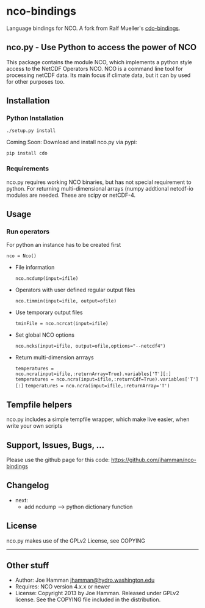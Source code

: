 nco-bindings
============

Language bindings for NCO.  A fork from Ralf Mueller's [cdo-bindings](https://github.com/Try2Code/cdo-bindings).

## nco.py - Use Python to access the power of NCO

This package contains the module NCO, which implements a python style access to
the NetCDF Operators NCO. NCO is a command line tool for processing
netCDF data. Its main focus if climate data, but it can by used for other
purposes too.

## Installation

### Python Installation

   `./setup.py install`

Coming Soon: Download and install nco.py via pypi:

  `pip install cdo`

### Requirements

nco.py requires working NCO binaries, but has not special requirement to
python. For returning multi-dimensional arrays (numpy addtional netcdf-io 
modules are needed. These are scipy or netCDF-4.

## Usage

### Run operators

For python an instance has to be created first

   `nco = Nco()`

* File information

    `nco.ncdump(input=ifile)`

* Operators with user defined regular output files

    `nco.timmin(input=ifile, output=ofile)`

* Use temporary output files

    `tminFile = nco.ncrcat(input=ifile)`

* Set global NCO options

   `nco.ncks(input=ifile, output=ofile,options="--netcdf4")`

* Return multi-dimension arrrays

   `temperatures = nco.ncra(input=ifile,:returnArray=True).variables['T'][:]`
   `temperatures = nco.ncra(input=ifile,:returnCdf=True).variables['T'][:]`
   `temperatures = nco.ncra(input=ifile,:returnArray='T')`

## Tempfile helpers

nco.py includes a simple tempfile wrapper, which make live easier, when write your own scripts

## Support, Issues, Bugs, ...

Please use the github page for this code: https://github.com/jhamman/nco-bindings

## Changelog
* next:
   - add ncdump --> python dictionary function

## License

nco.py makes use of the GPLv2 License, see COPYING

---

## Other stuff

* Author: Joe Hamman <jhamman@hydro.washington.edu>
* Requires: NCO version 4.x.x or newer
* License:  Copyright 2013 by Joe Hamman.  Released under GPLv2 license.  See the COPYING file included in the distribution.
